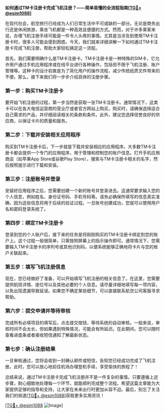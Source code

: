 **如何通过TM卡注册卡完成飞机注册？——简单易懂的全流程指南[[TG💪+ @esim1088](https://t.me/s/esim1088)]**

在现代社会，航空旅行已经成为人们日常生活中不可或缺的一部分。无论是商务出行还是休闲旅游，乘坐飞机都是一种高效且便捷的方式。然而，对于许多乘客来说，办理飞机注册手续可能是一件令人头疼的事情。尤其是当涉及到使用TM卡注册卡时，很多人可能会感到困惑。今天，我们就来详细讲解一下如何通过TM卡注册卡完成飞机注册，帮助大家轻松搞定这一流程。

首先，我们需要明确什么是TM卡注册卡。TM卡注册卡是一种特殊的SIM卡，它允许用户通过手机应用程序或在线平台进行各种操作，包括但不限于飞机注册、账户管理等。这种卡的设计初衷是为了简化用户的操作流程，减少传统纸质文件带来的不便。那么，接下来我们将一步步介绍具体的注册步骤。

### 第一步：购买TM卡注册卡

要开始飞机注册的过程，第一步当然是获取一张TM卡注册卡。通常情况下，这类卡可以在各大电信运营商的营业厅或者官方网站上购买。购买时，请确保选择适合自己需求的产品，并仔细阅读相关的条款和条件。此外，建议您选择信誉良好的供应商，以保证卡片的质量和服务。

### 第二步：下载并安装相关应用程序

购买到TM卡注册卡后，下一步就是下载并安装相应的应用程序。大多数TM卡注册卡都会提供一个专门的应用程序，用于管理和控制您的账户信息。打开手机应用商店（如苹果App Store或谷歌Play Store），搜索与TM卡注册卡相关的名字，然后按照提示进行下载和安装。

### 第三步：注册账号并登录

安装好应用程序之后，您需要创建一个新的账号并登录进去。这通常要求输入您的个人信息，例如姓名、身份证号码、手机号码等。请务必确保所填写的信息真实准确，因为这些信息将用于后续的验证过程。一旦账号创建成功，您就可以使用用户名和密码登录系统了。

### 第四步：绑定TM卡注册卡

登录到您的个人账户后，接下来的任务是将刚刚购买的TM卡注册卡绑定到您的账户上。这个过程一般很简单，只需按照屏幕上的指示操作即可。通常情况下，您需要输入TM卡注册卡的序列号或其他识别码，以便系统能够正确地将卡片与您的账户关联起来。

### 第五步：填写飞机注册信息

现在，您已经做好了准备，可以开始填写飞机注册的相关信息了。在这里，您需要提供航班详情、座位号以及其他必要的个人信息。请尽量详细地填写每一项内容，以免出现遗漏导致延误。如果您不确定某些细节，可以直接联系航空公司客服寻求帮助。

### 第六步：提交申请并等待审核

完成所有必填项目的填写后，点击提交按钮，等待系统的自动审核。一般来说，审核时间不会太长，但如果遇到特殊情况，可能会有所延迟。在此期间，您可以随时查看进度条或者接收短信通知了解最新状态。

### 第七步：确认注册结果

一旦审核通过，您将会收到一封确认邮件或短信，告知您已经成功完成了飞机注册。此时，您可以放心地前往机场办理登机手续，享受愉快的旅程了！

总结来说，通过TM卡注册卡完成飞机注册并不是一件复杂的事情。只要遵循上述步骤，耐心细致地处理每一个环节，就能顺利完成整个流程。希望这篇文章能为大家提供足够的指导和支持，让大家在未来出行时更加从容不迫。最后，别忘了关注我们的频道[[TG💪+ @esim1088](https://t.me/s/esim1088)]获取更多实用资讯！ 

[[TG💪+ @esim1088](https://t.me/s/esim1088) ![Image](https://i.postimg.cc/4NQfJmqS/Snipaste-2025-05-13-00-14-12.png)]